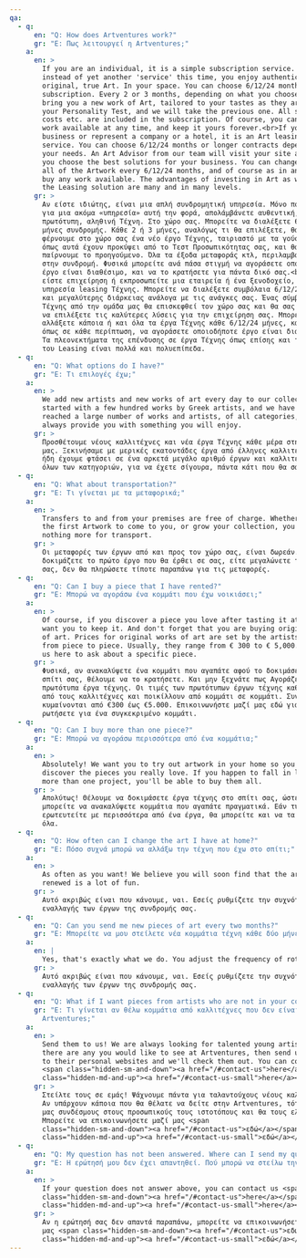```yaml
---
qa:
  - q:
      en: "Q: How does Artventures work?"
      gr: "Ε: Πως λειτουργεί η Artventures;"
    a:
      en: >
        If you are an individual, it is a simple subscription service. But
        instead of yet another 'service' this time, you enjoy authentic,
        original, true Art. In your space. You can choose 6/12/24 months’
        subscription. Every 2 or 3 months, depending on what you choose, we will
        bring you a new work of Art, tailored to your tastes as they arose from
        your Personality Test, and we will take the previous one. All shipping
        costs etc. are included in the subscription. Of course, you can buy any
        work available at any time, and keep it yours forever.<br>If you are a
        business or represent a company or a hotel, it is an Art leasing
        service. You can choose 6/12/24 months or longer contracts depending on
        your needs. An Art Advisor from our team will visit your site and help
        you choose the best solutions for your business. You can change some or
        all of the Artwork every 6/12/24 months, and of course as in any case,
        buy any work available. The advantages of investing in Art as well as
        the Leasing solution are many and in many levels.
      gr: >
        Αν είστε ιδιώτης, είναι μια απλή συνδρομητική υπηρεσία. Μόνο που αντί
        για μια ακόμα «υπηρεσία» αυτή την φορά, απολάμβάνετε αυθεντική,
        πρωτότυπη, αληθινή Τέχνη. Στο χώρο σας. Μπορείτε να διαλέξετε 6/12/24
        μήνες συνδρομής. Κάθε 2 ή 3 μήνες, αναλόγως τι θα επιλέξετε, θα σας
        φέρνουμε στο χώρο σας ένα νέο έργο Τέχνης, ταιριαστό με τα γούστα σας
        όπως αυτά έχουν προκύψει από το Τεστ Προσωπικότητας σας, και θα
        παίρνουμε το προηγούμενο. Όλα τα έξοδα μεταφοράς κτλ, περιλαμβάνονται
        στην συνδρομή. Φυσικά μπορείτε ανά πάσα στιγμή να αγοράσετε οποιοδήποτε
        έργο είναι διαθέσιμο, και να το κρατήσετε για πάντα δικό σας.<br>Αν
        είστε επιχείρηση ή εκπροσωπείτε μια εταιρεία ή ένα ξενοδοχείο, είναι μια
        υπηρεσία leasing Τέχνης. Μπορείτε να διαλέξετε συμβόλαια 6/12/24 μηνών ή
        και μεγαλύτερης διάρκειας ανάλογα με τις ανάγκες σας. Ένας σύμβουλος
        Τέχνης από την ομάδα μας θα επισκεφθεί τον χώρο σας και θα σας βοηθήσει
        να επιλέξετε τις καλύτερες λύσεις για την επιχείρηση σας. Μπορείτε να
        αλλάξετε κάποια ή και όλα τα έργα Τέχνης κάθε 6/12/24 μήνες, και φυσικά
        όπως σε κάθε περίπτωση, να αγοράσετε οποιοδήποτε έργο είναι διαθέσιμο.
        Τα πλεονεκτήματα της επένδυσης σε έργα Τέχνης όπως επίσης και της λύσης
        του Leasing είναι πολλά και πολυεπίπεδα.
  - q:
      en: "Q: What options do I have?"
      gr: "E: Τι επιλογές έχω;"
    a:
      en: >
        We add new artists and new works of art every day to our collection. We
        started with a few hundred works by Greek artists, and we have already
        reached a large number of works and artists, of all categories, so we’ll
        always provide you with something you will enjoy.
      gr: >
        Προσθέτουμε νέους καλλιτέχνες και νέα έργα Τέχνης κάθε μέρα στην συλλογή
        μας. Ξεκινήσαμε με μερικές εκατοντάδες έργα από έλληνες καλλιτέχνες, και
        ήδη έχουμε φτάσει σε ένα αρκετά μεγάλο αριθμό έργων και καλλιτεχνών,
        όλων των κατηγοριών, για να έχετε σίγουρα, πάντα κάτι που θα σας αρέσει.
  - q:
      en: "Q: What about transportation?"
      gr: "E: Τι γίνεται με τα μεταφορικά;"
    a:
      en: >
        Transfers to and from your premises are free of charge. Whether you try
        the first Artwork to come to you, or grow your collection, you'll pay
        nothing more for transport.
      gr: >
        Οι μεταφορές των έργων από και προς τον χώρο σας, είναι δωρεάν. Είτε
        δοκιμάζετε το πρώτο έργο που θα έρθει σε σας, είτε μεγαλώνετε τη συλλογή
        σας, δεν θα πληρώσετε τίποτε παραπάνω για τις μεταφορές.
  - q:
      en: "Q: Can I buy a piece that I have rented?"
      gr: "E: Μπορώ να αγοράσω ένα κομμάτι που έχω νοικιάσει;"
    a:
      en: >
        Of course, if you discover a piece you love after tasting it at home, we
        want you to keep it. And don't forget that you are buying original works
        of art. Prices for original works of art are set by the artists and vary
        from piece to piece. Usually, they range from € 300 to € 5,000. Contact
        us here to ask about a specific piece.
      gr: >
        Φυσικά, αν ανακαλύψετε ένα κομμάτι που αγαπάτε αφού το δοκιμάσετε στο
        σπίτι σας, θέλουμε να το κρατήσετε. Και μην ξεχνάτε πως Αγοράζετε
        πρωτότυπα έργα τέχνης. Οι τιμές των πρωτότυπων έργων τέχνης καθορίζονται
        από τους καλλιτέχνες και ποικίλλουν από κομμάτι σε κομμάτι. Συνήθως,
        κυμαίνονται από €300 έως €5.000. Επικοινωνήστε μαζί μας εδώ για να
        ρωτήσετε για ένα συγκεκριμένο κομμάτι.
  - q:
      en: "Q: Can I buy more than one piece?"
      gr: "E: Μπορώ να αγοράσω περισσότερα από ένα κομμάτια;"
    a:
      en: >
        Absolutely! We want you to try out artwork in your home so you can
        discover the pieces you really love. If you happen to fall in love with
        more than one project, you'll be able to buy them all.
      gr: >
        Απολύτως! Θέλουμε να δοκιμάσετε έργα τέχνης στο σπίτι σας, ώστε να
        μπορείτε να ανακαλύψετε κομμάτια που αγαπάτε πραγματικά. Εάν τυχαίνει να
        ερωτευτείτε με περισσότερα από ένα έργα, θα μπορείτε και να τα αγοράσετε
        όλα.
  - q:
      en: "Q: How often can I change the art I have at home?"
      gr: "E: Πόσο συχνά μπορώ να αλλάξω την τέχνη που έχω στο σπίτι;"
    a:
      en: >
        As often as you want! We believe you will soon find that the art who’s
        renewed is a lot of fun.
      gr: >
        Αυτό ακριβώς είναι που κάνουμε, ναι. Εσείς ρυθμίζετε την συχνότητα της
        εναλλαγής των έργων της συνδρομής σας.
  - q:
      en: "Q: Can you send me new pieces of art every two months?"
      gr: "E: Μπορείτε να μου στείλετε νέα κομμάτια τέχνη κάθε δύο μήνες;"
    a:
      en: |
        Yes, that's exactly what we do. You adjust the frequency of rotation.
      gr: >
        Αυτό ακριβώς είναι που κάνουμε, ναι. Εσείς ρυθμίζετε την συχνότητα της
        εναλλαγής των έργων της συνδρομής σας.
  - q:
      en: "Q: What if I want pieces from artists who are not in your collection?"
      gr: "E: Τι γίνεται αν θέλω κομμάτια από καλλιτέχνες που δεν είναι στην
        Artventures;"
    a:
      en: >
        Send them to us! We are always looking for talented young artists. If
        there are any you would like to see at Artventures, then send us links
        to their personal websites and we'll check them out. You can contact us
        <span class="hidden-sm-and-down"><a href="/#contact-us">here</a></span><span
        class="hidden-md-and-up"><a href="/#contact-us-small">here</a></span>.
      gr: >
        Στείλτε τους σε εμάς! Ψάχνουμε πάντα για ταλαντούχους νέους καλλιτέχνες.
        Αν υπάρχουν κάποια που θα θέλατε να δείτε στην Artventures, τότε στείλτε
        μας συνδέσμους στους προσωπικούς τους ιστοτόπους και θα τους ελέγξουμε.
        Μπορείτε να επικοινωνήσετε μαζί μας <span
        class="hidden-sm-and-down"><a href="/#contact-us">εδώ</a></span><span
        class="hidden-md-and-up"><a href="/#contact-us-small">εδώ</a></span>.
  - q:
      en: "Q: My question has not been answered. Where can I send my question?"
      gr: "E: Η ερώτησή μου δεν έχει απαντηθεί. Πού μπορώ να στείλω την ερώτησή μου;"
    a:
      en: >
        Ιf your question does not answer above, you can contact us <span
        class="hidden-sm-and-down"><a href="/#contact-us">here</a></span><span
        class="hidden-md-and-up"><a href="/#contact-us-small">here</a></span>.
      gr: >
        Αν η ερώτησή σας δεν απαντά παραπάνω, μπορείτε να επικοινωνήσετε μαζί
        μας <span class="hidden-sm-and-down"><a href="/#contact-us">εδώ</a></span><span
        class="hidden-md-and-up"><a href="/#contact-us-small">εδώ</a></span>.
---
```


